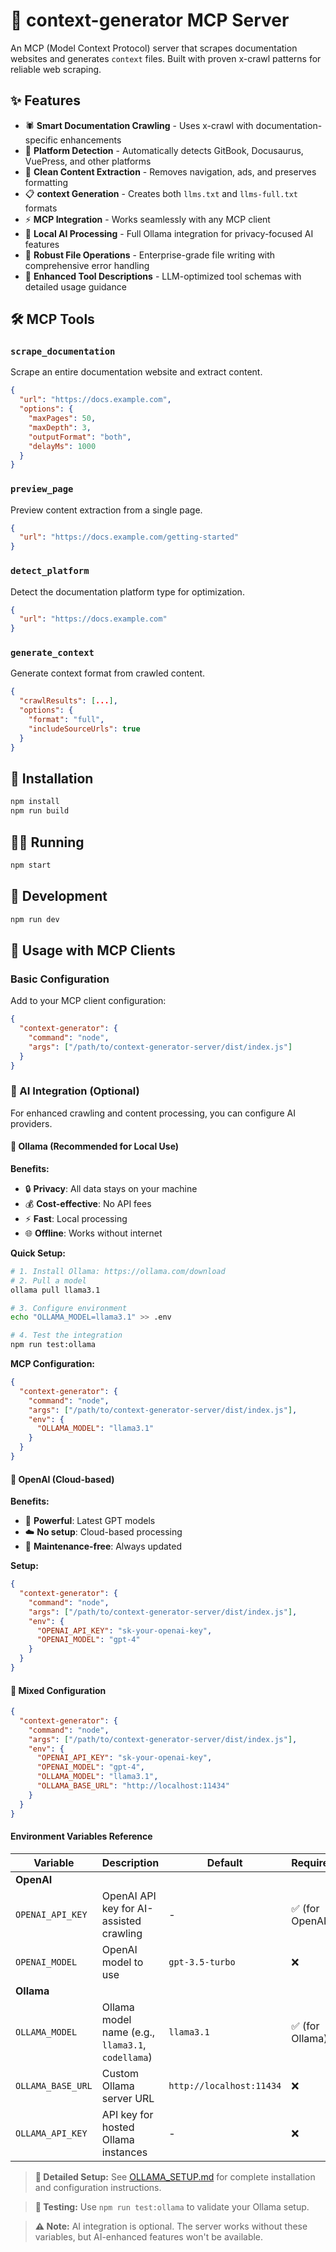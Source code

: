 # 🚀 context-generator MCP Server

An MCP (Model Context Protocol) server that scrapes documentation websites and generates `context` files. Built with proven x-crawl patterns for reliable web scraping.

## ✨ Features

- 🕷️ **Smart Documentation Crawling** - Uses x-crawl with documentation-specific enhancements
- 🧠 **Platform Detection** - Automatically detects GitBook, Docusaurus, VuePress, and other platforms
- 📝 **Clean Content Extraction** - Removes navigation, ads, and preserves formatting
- 📋 **context Generation** - Creates both `llms.txt` and `llms-full.txt` formats
- ⚡ **MCP Integration** - Works seamlessly with any MCP client
- 🦙 **Local AI Processing** - Full Ollama integration for privacy-focused AI features
- 💾 **Robust File Operations** - Enterprise-grade file writing with comprehensive error handling
- 🔧 **Enhanced Tool Descriptions** - LLM-optimized tool schemas with detailed usage guidance

## 🛠️ MCP Tools

### `scrape_documentation`
Scrape an entire documentation website and extract content.

```json
{
  "url": "https://docs.example.com",
  "options": {
    "maxPages": 50,
    "maxDepth": 3,
    "outputFormat": "both",
    "delayMs": 1000
  }
}
```

### `preview_page`
Preview content extraction from a single page.

```json
{
  "url": "https://docs.example.com/getting-started"
}
```

### `detect_platform`
Detect the documentation platform type for optimization.

```json
{
  "url": "https://docs.example.com"
}
```

### `generate_context`
Generate context format from crawled content.

```json
{
  "crawlResults": [...],
  "options": {
    "format": "full",
    "includeSourceUrls": true
  }
}
```

## 🔧 Installation

```bash
npm install
npm run build
```

## 🏃‍♂️ Running

```bash
npm start
```

## 🧪 Development

```bash
npm run dev
```

## 📖 Usage with MCP Clients

### Basic Configuration

Add to your MCP client configuration:

```json
{
  "context-generator": {
    "command": "node",
    "args": ["/path/to/context-generator-server/dist/index.js"]
  }
}
```

### 🤖 AI Integration (Optional)

For enhanced crawling and content processing, you can configure AI providers.

#### 🦙 Ollama (Recommended for Local Use)

**Benefits:**
- 🔒 **Privacy**: All data stays on your machine
- 💰 **Cost-effective**: No API fees
- ⚡ **Fast**: Local processing
- 🌐 **Offline**: Works without internet

**Quick Setup:**
```bash
# 1. Install Ollama: https://ollama.com/download
# 2. Pull a model
ollama pull llama3.1

# 3. Configure environment
echo "OLLAMA_MODEL=llama3.1" >> .env

# 4. Test the integration
npm run test:ollama
```

**MCP Configuration:**
```json
{
  "context-generator": {
    "command": "node",
    "args": ["/path/to/context-generator-server/dist/index.js"],
    "env": {
      "OLLAMA_MODEL": "llama3.1"
    }
  }
}
```

#### 🔑 OpenAI (Cloud-based)

**Benefits:**
- 🚀 **Powerful**: Latest GPT models
- ☁️ **No setup**: Cloud-based processing
- 🔧 **Maintenance-free**: Always updated

**Setup:**
```json
{
  "context-generator": {
    "command": "node",
    "args": ["/path/to/context-generator-server/dist/index.js"],
    "env": {
      "OPENAI_API_KEY": "sk-your-openai-key",
      "OPENAI_MODEL": "gpt-4"
    }
  }
}
```

#### 🔗 Mixed Configuration

```json
{
  "context-generator": {
    "command": "node",
    "args": ["/path/to/context-generator-server/dist/index.js"],
    "env": {
      "OPENAI_API_KEY": "sk-your-openai-key",
      "OPENAI_MODEL": "gpt-4",
      "OLLAMA_MODEL": "llama3.1",
      "OLLAMA_BASE_URL": "http://localhost:11434"
    }
  }
}
```

#### Environment Variables Reference

| Variable | Description | Default | Required |
|----------|-------------|---------|----------|
| **OpenAI** |
| `OPENAI_API_KEY` | OpenAI API key for AI-assisted crawling | - | ✅ (for OpenAI) |
| `OPENAI_MODEL` | OpenAI model to use | `gpt-3.5-turbo` | ❌ |
| **Ollama** |
| `OLLAMA_MODEL` | Ollama model name (e.g., `llama3.1`, `codellama`) | `llama3.1` | ✅ (for Ollama) |
| `OLLAMA_BASE_URL` | Custom Ollama server URL | `http://localhost:11434` | ❌ |
| `OLLAMA_API_KEY` | API key for hosted Ollama instances | - | ❌ |

> **📖 Detailed Setup:** See [OLLAMA_SETUP.md](./OLLAMA_SETUP.md) for complete installation and configuration instructions.

> **🧪 Testing:** Use `npm run test:ollama` to validate your Ollama setup.

> **⚠️ Note:** AI integration is optional. The server works without these variables, but AI-enhanced features won't be available.
